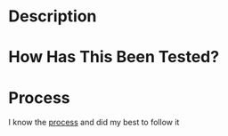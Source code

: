 # Description
<!--- Describe your changes -->


# How Has This Been Tested?
<!--- Please shortly describe how you tested your code. -->


# Process
<!--- If you are familiar with the process, leave the line below. If not, please describe what you did, so we could help you deliver your changed according to our quality policies -->
I know the [process](https://github.com/mdabrowski1990/uds/wiki/Software-Development-Life-Cycle) and did my best to follow it
